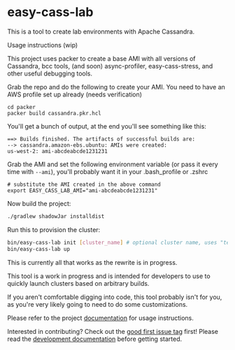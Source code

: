 # easy-cass-lab

This is a tool to create lab environments with Apache Cassandra.

Usage instructions (wip)

This project uses packer to create a base AMI with all versions of Cassandra, bcc tools, (and soon) async-profiler, easy-cass-stress, and other useful debugging tools.

Grab the repo and do the following to create your AMI.  You need to have an AWS profile set up already (needs verification)

```shell
cd packer
packer build cassandra.pkr.hcl
```

You'll get a bunch of output, at the end you'll see something like this:

```text
==> Builds finished. The artifacts of successful builds are:
--> cassandra.amazon-ebs.ubuntu: AMIs were created:
us-west-2: ami-abcdeabcde1231231
```

Grab the AMI and set the following environment variable (or pass it every time with `--ami`),
you'll probably want it in your .bash_profile or .zshrc

```shell
# substitute the AMI created in the above command
export EASY_CASS_LAB_AMI="ami-abcdeabcde1231231" 
```

Now build the project:

```bash
./gradlew shadowJar installdist
```

Run this to provision the cluster:

```bash
bin/easy-cass-lab init [cluster_name] # optional cluster name, uses "test" if not specified 
bin/easy-cass-lab up 
```

This is currently all that works as the rewrite is in progress.

This tool is a work in progress and is intended for developers to use to quickly launch clusters based on arbitrary builds.

If you aren't comfortable digging into code, this tool probably isn't for you, as you're very likely going to need to do some customizations.

Please refer to the project [documentation](http://rustyrazorblade.com/easy-cass-lab/) for usage instructions. 

Interested in contributing?  Check out the [good first issue tag](https://github.com/rustyrazorblade/easy-cass-lab/issues?q=is%3Aissue+is%3Aopen+label%3A%22good+first+issue%22) first!  Please read the [development documentation](http://rustyrazorblade.com/easy-cass-lab/development) before getting started.


